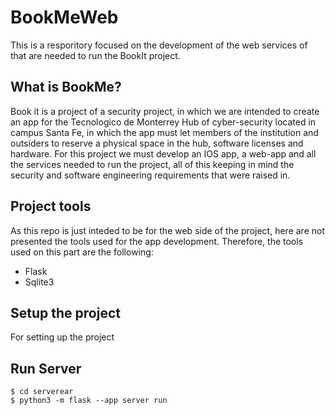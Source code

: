 # BookMeWeb

This is  a resporitory focused on the development of the web services of that are needed to run the
BookIt project. 


## What is **BookMe**?
Book it is a project of a security project, in which we are intended to create an app for the
Tecnologico de Monterrey Hub of cyber-security located in campus Santa Fe, in which the app
must let members of the institution and outsiders to reserve a physical space in the hub, software 
licenses and hardware. For this project we must develop an IOS app, a web-app and all the services
needed to run the project, all of this keeping in mind the security and software engineering requirements
that were raised in.

## Project tools
As this repo is just inteded to be for the web side of the project, here are not presented the tools
used for the app development. Therefore, the tools used on this part are the following:
- Flask
- Sqlite3

## Setup the project
For setting up the project

## Run Server
```
$ cd serverear
$ python3 -m flask --app server run
```
